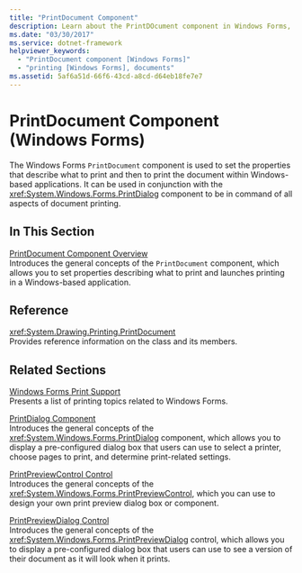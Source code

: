 ```yaml
---
title: "PrintDocument Component"
description: Learn about the PrintDOcument component in Windows Forms, which is used to set the properties that describe what to print and then to print the document.
ms.date: "03/30/2017"
ms.service: dotnet-framework
helpviewer_keywords: 
  - "PrintDocument component [Windows Forms]"
  - "printing [Windows Forms], documents"
ms.assetid: 5af6a51d-66f6-43cd-a8cd-d64eb18fe7e7
---
```

# PrintDocument Component (Windows Forms)

The Windows Forms `PrintDocument` component is used to set the properties that describe what to print and then to print the document within Windows-based applications. It can be used in conjunction with the <xref:System.Windows.Forms.PrintDialog> component to be in command of all aspects of document printing.  
  
## In This Section  

[PrintDocument Component Overview](printdocument-component-overview-windows-forms.md)\
Introduces the general concepts of the `PrintDocument` component, which allows you to set properties describing what to print and launches printing in a Windows-based application.  
  
## Reference  

<xref:System.Drawing.Printing.PrintDocument>  
Provides reference information on the class and its members.  
  
## Related Sections  

[Windows Forms Print Support](../printing/overview.md)\
Presents a list of printing topics related to Windows Forms.  
  
[PrintDialog Component](../printing/overview.md)\
Introduces the general concepts of the <xref:System.Windows.Forms.PrintDialog> component, which allows you to display a pre-configured dialog box that users can use to select a printer, choose pages to print, and determine print-related settings.  
  
[PrintPreviewControl Control](printpreviewcontrol-control-windows-forms.md)\
Introduces the general concepts of the <xref:System.Windows.Forms.PrintPreviewControl>, which you can use to design your own print preview dialog box or component.  
  
[PrintPreviewDialog Control](printpreviewdialog-control-windows-forms.md)\
Introduces the general concepts of the <xref:System.Windows.Forms.PrintPreviewDialog> control, which allows you to display a pre-configured dialog box that users can use to see a version of their document as it will look when it prints.
